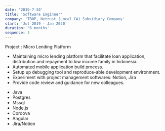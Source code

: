 ```yaml
---
date: '2019-7-30'
title: 'Software Engineer'
company: 'TBOP, Netrust (Local CA) Subsidiary Company'
start: 'Jul 2019 - Jan 2020'
duration: '6 months'
sequence: 3
---
```


Project : Micro Lending Platform

<ul class="job-desc">
    <li> Maintaining micro lending platform that facilitate loan application, distribution and repayment to low income family in Indonesia.</li>
    <li> Automated mobile application build process.</li>
    <li> Setup up debugging tool and reproduce-able development environment.</li>
    <li> Experiment with project management softwares: Notion, Jira </li>
    <li> Provide code review and guidance for new colleagues.</li>
</ul>

<ul class="tags">
    <li>Java</li>
    <li>Postgres</li>
    <li>Mssql</li>
    <li>Node.js</li>
    <li>Cordova</li>
    <li>Angular</li>
    <li>Jira/Notion</li>
</ul>
